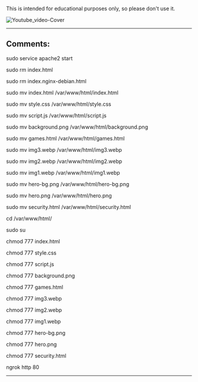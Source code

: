 This is intended for educational purposes only, so please don't use it.


![Youtube_video-Cover](https://github.com/user-attachments/assets/c9a69b0b-d910-4b43-a83a-e42b1faa6993)

----------------

Comments:
--------------------------------------------------------------
sudo service apache2 start

sudo rm index.html

sudo rm index.nginx-debian.html

sudo mv index.html /var/www/html/index.html

sudo mv style.css /var/www/html/style.css

sudo mv script.js /var/www/html/script.js

sudo mv background.png /var/www/html/background.png

sudo mv games.html /var/www/html/games.html

sudo mv img3.webp /var/www/html/img3.webp

sudo mv img2.webp /var/www/html/img2.webp

sudo mv img1.webp /var/www/html/img1.webp

sudo mv hero-bg.png /var/www/html/hero-bg.png

sudo mv hero.png /var/www/html/hero.png

sudo mv security.html /var/www/html/security.html

cd /var/www/html/

sudo su

chmod 777 index.html
 
chmod 777 style.css 

chmod 777 script.js 

chmod 777 background.png 

chmod 777 games.html 

chmod 777 img3.webp 

chmod 777 img2.webp 

chmod 777 img1.webp 

chmod 777 hero-bg.png 

chmod 777 hero.png 

chmod 777 security.html

ngrok http 80

-----------------------------------------------------------
